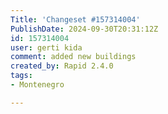 ```yaml
---
Title: 'Changeset #157314004'
PublishDate: 2024-09-30T20:31:12Z
id: 157314004
user: gerti kida
comment: added new buildings
created_by: Rapid 2.4.0
tags:
- Montenegro

---
```


